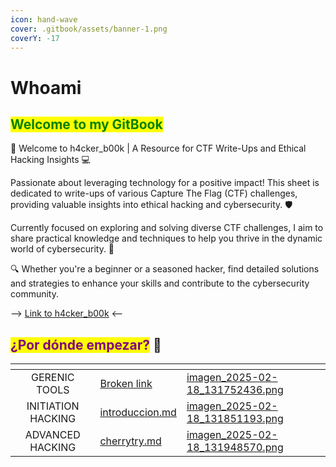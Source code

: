 ```yaml
---
icon: hand-wave
cover: .gitbook/assets/banner-1.png
coverY: -17
---
```


# Whoami

## <mark style="color:green;">Welcome to my GitBook</mark>&#x20;

👋 Welcome to h4cker\_b00k | A Resource for CTF Write-Ups and Ethical Hacking Insights 💻

Passionate about leveraging technology for a positive impact! This sheet is dedicated to write-ups of various Capture The Flag (CTF) challenges, providing valuable insights into ethical hacking and cybersecurity. 🛡️

Currently focused on exploring and solving diverse CTF challenges, I aim to share practical knowledge and techniques to help you thrive in the dynamic world of cybersecurity. 🚀

🔍 Whether you're a beginner or a seasoned hacker, find detailed solutions and strategies to enhance your skills and contribute to the cybersecurity community.

\--> [Link to h4cker\_b00k](https://dise0.gitbook.io/h4cker_b00k/) <--

## <mark style="color:purple;">¿Por dónde empezar?</mark> 🚀



<table data-view="cards"><thead><tr><th align="center"></th><th data-type="content-ref"></th><th data-hidden data-card-cover data-type="files"></th></tr></thead><tbody><tr><td align="center">GERENIC  TOOLS</td><td><a href="broken-reference">Broken link</a></td><td><a href=".gitbook/assets/imagen_2025-02-18_131752436.png">imagen_2025-02-18_131752436.png</a></td></tr><tr><td align="center">INITIATION HACKING</td><td><a href="conceptos-de-ciberseguridad-en-hacking-etico/contenido.../teoria-hacking-etico/introduccion.md">introduccion.md</a></td><td><a href=".gitbook/assets/imagen_2025-02-18_131851193.png">imagen_2025-02-18_131851193.png</a></td></tr><tr><td align="center">ADVANCED HACKING</td><td><a href="ciberseguridad-avanzada-hacking-etico/contenido.../entorno-de-aprendizaje/cherrytry.md">cherrytry.md</a></td><td><a href=".gitbook/assets/imagen_2025-02-18_131948570.png">imagen_2025-02-18_131948570.png</a></td></tr></tbody></table>

